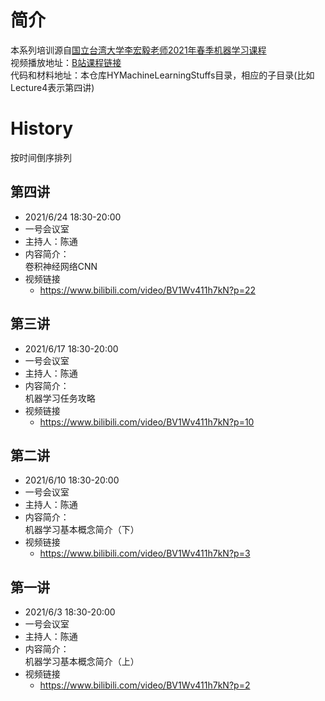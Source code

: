 # 简介
本系列培训源自[国立台湾大学李宏毅老师2021年春季机器学习课程](https://speech.ee.ntu.edu.tw/~hylee/ml/2021-spring.html)  
视频播放地址：[B站课程链接](https://www.bilibili.com/video/BV1Wv411h7kN)  
代码和材料地址：本仓库HYMachineLearningStuffs目录，相应的子目录(比如Lecture4表示第四讲)

# History
按时间倒序排列
## 第四讲
  - 2021/6/24 18:30-20:00
  - 一号会议室
  - 主持人：陈通
  - 内容简介：  
    卷积神经网络CNN
  - 视频链接
    - https://www.bilibili.com/video/BV1Wv411h7kN?p=22
## 第三讲
  - 2021/6/17 18:30-20:00
  - 一号会议室
  - 主持人：陈通
  - 内容简介：  
    机器学习任务攻略
  - 视频链接
    - https://www.bilibili.com/video/BV1Wv411h7kN?p=10
## 第二讲
  - 2021/6/10 18:30-20:00
  - 一号会议室
  - 主持人：陈通
  - 内容简介：  
    机器学习基本概念简介（下）
  - 视频链接
    - https://www.bilibili.com/video/BV1Wv411h7kN?p=3
## 第一讲
  - 2021/6/3 18:30-20:00
  - 一号会议室
  - 主持人：陈通
  - 内容简介：  
    机器学习基本概念简介（上）
  - 视频链接
    - https://www.bilibili.com/video/BV1Wv411h7kN?p=2
